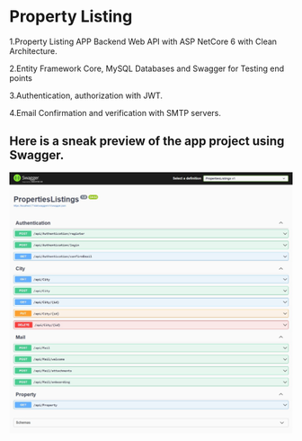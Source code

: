 # Property Listing

1.Property Listing APP Backend Web API with ASP NetCore 6 with Clean Architecture.

2.Entity Framework Core, MySQL Databases and Swagger for Testing end points

3.Authentication, authorization with JWT.

4.Email Confirmation and verification with SMTP servers.

## Here is a sneak preview of the app project using Swagger.
![](Images/screenshot.png)